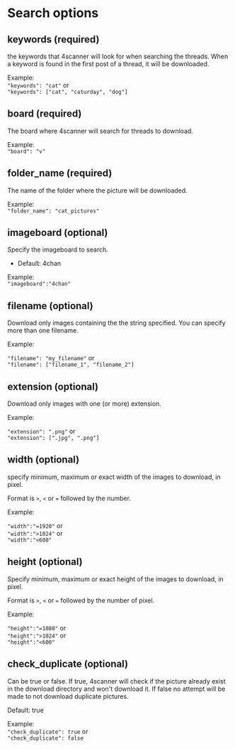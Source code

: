 # Search options

## keywords (required)

the keywords that 4scanner will look for when searching the threads. When a keyword is found in the first post of a thread, it will be downloaded.

Example:<br/>
``` "keywords": "cat" ```
or<br/>
``` "keywords": ["cat", "caturday", "dog"] ```

## board (required)

The board where 4scanner will search for threads to download.

Example:<br/>
```"board": "v"```

## folder_name (required)

The name of the folder where the picture will be downloaded.

Example:<br/>
``` "folder_name": "cat_pictures" ```


## imageboard (optional)

Specify the imageboard to search.
- Default: 4chan

Example:<br/>
``` "imageboard":"4chan" ```


## filename (optional)

Download only images containing the the string specified. You can specify more than one filename.

Example:

``` "filename": "my_filename" ```
or<br/>
``` "filename": ["filename_1", "filename_2"] ```

## extension (optional)

Download only images with one (or more) extension.

Example:

``` "extension": ".png" ```
or<br/>
``` "extension": [".jpg", ".png"] ```

## width (optional)

specify minimum, maximum or exact width of the images to download, in pixel.

Format is ```>```, ```<``` or ```=``` followed by the number.

Example:

``` "width":"=1920" ```
or<br/>
``` "width":">1024" ```
or<br/>
``` "width":"<600" ```

## height (optional)

Specify minimum, maximum or exact height of the images to download, in pixel.

Format is ```>```, ```<``` or ```=``` followed by the number of pixel.

Example:

``` "height":"=1080" ```
or<br/>
``` "height":">1024" ```
or<br/>
``` "height":"<600" ```

## check_duplicate (optional)

Can be true or false. If true, 4scanner will check if the picture already exist in the download directory and won't download it. If false no attempt will be made to not download duplicate pictures.

Default: true

Example:<br/>
``` "check_duplicate": true ```
or <br/>
``` "check_duplicate": false ```
